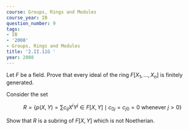 ```yaml
---
course: Groups, Rings and Modules
course_year: IB
question_number: 9
tags:
- IB
- '2008'
- Groups, Rings and Modules
title: '2.II.11G '
year: 2008
---
```



Let $F$ be a field. Prove that every ideal of the ring $F\left[X_{1}, \ldots, X_{n}\right]$ is finitely generated.

Consider the set

$$R=\left\{p(X, Y)=\sum c_{i j} X^{i} Y^{j} \in F[X, Y] \mid c_{0 j}=c_{j 0}=0 \text { whenever } j>0\right\}$$

Show that $R$ is a subring of $F[X, Y]$ which is not Noetherian.